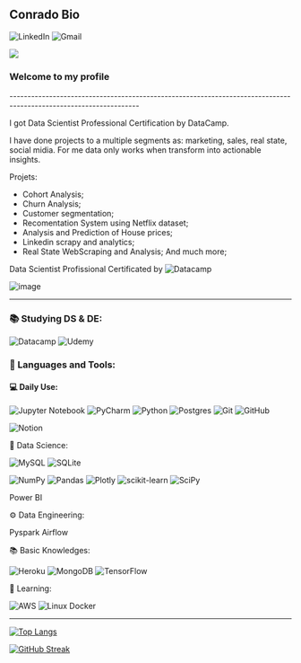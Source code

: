 Conrado Bio
--------------------------------------------------------------------------------------------------------------------
![LinkedIn](https://img.shields.io/badge/linkedin-%230077B5.svg?style=for-the-badge&logo=linkedin&logoColor=white)
![Gmail](https://img.shields.io/badge/Gmail-D14836?style=for-the-badge&logo=gmail&logoColor=white)

![](https://komarev.com/ghpvc/?username=conradobio)

<h3 align="left"> Welcome to my profile</h3> 
------------------------------------------------------------------------------------------------------------------

I got Data Scientist Professional Certification by DataCamp.

I have done projects to a multiple segments as: marketing, sales, real state, social midia.
For me data only works when transform into actionable insights.

Projets:
- Cohort Analysis;
- Churn Analysis;
- Customer segmentation; 
- Recomentation System using Netflix dataset;
- Analysis and Prediction of House prices;
- Linkedin scrapy and analytics;
- Real State WebScraping and Analysis;
And much more;

Data Scientist Profissional Certificated by ![Datacamp](https://img.shields.io/badge/Datacamp-05192D?style=for-the-badge&logo=datacamp&logoColor=03E860)

![image](https://user-images.githubusercontent.com/72289622/143606482-52ac833d-cd78-4c97-936a-d7246c729b94.png)

------------------------------------------------------------------------------------------------------------------
<h3 align="left"> 📚 Studying DS & DE:</h3> 

![Datacamp](https://img.shields.io/badge/Datacamp-05192D?style=for-the-badge&logo=datacamp&logoColor=03E860)
![Udemy](https://img.shields.io/badge/Udemy-A435F0?style=for-the-badge&logo=Udemy&logoColor=white)

<h3 align="left"> 🚀 Languages and Tools:</h3> 
<h4 align="left"> 💻 Daily Use:</h4> 

![Jupyter Notebook](https://img.shields.io/badge/jupyter-%23FA0F00.svg?style=for-the-badge&logo=jupyter&logoColor=white)
![PyCharm](https://img.shields.io/badge/pycharm-143?style=for-the-badge&logo=pycharm&logoColor=black&color=black&labelColor=green)
![Python](https://img.shields.io/badge/python-3670A0?style=for-the-badge&logo=python&logoColor=ffdd54)
![Postgres](https://img.shields.io/badge/postgres-%23316192.svg?style=for-the-badge&logo=postgresql&logoColor=white)
![Git](https://img.shields.io/badge/git-%23F05033.svg?style=for-the-badge&logo=git&logoColor=white)
![GitHub](https://img.shields.io/badge/github-%23121011.svg?style=for-the-badge&logo=github&logoColor=white)

![Notion](https://img.shields.io/badge/Notion-%23000000.svg?style=for-the-badge&logo=notion&logoColor=white)


🎲 Data Science:

![MySQL](https://img.shields.io/badge/mysql-%2300f.svg?style=for-the-badge&logo=mysql&logoColor=white)
![SQLite](https://img.shields.io/badge/sqlite-%2307405e.svg?style=for-the-badge&logo=sqlite&logoColor=white)

![NumPy](https://img.shields.io/badge/numpy-%23013243.svg?style=for-the-badge&logo=numpy&logoColor=white)
![Pandas](https://img.shields.io/badge/pandas-%23150458.svg?style=for-the-badge&logo=pandas&logoColor=white)
![Plotly](https://img.shields.io/badge/Plotly-%233F4F75.svg?style=for-the-badge&logo=plotly&logoColor=white)
![scikit-learn](https://img.shields.io/badge/scikit--learn-%23F7931E.svg?style=for-the-badge&logo=scikit-learn&logoColor=white)
![SciPy](https://img.shields.io/badge/SciPy-%230C55A5.svg?style=for-the-badge&logo=scipy&logoColor=%white)

Power BI



⚙️ Data Engineering:

Pyspark Airflow


📚 Basic Knowledges:

![Heroku](https://img.shields.io/badge/heroku-%23430098.svg?style=for-the-badge&logo=heroku&logoColor=white)
![MongoDB](https://img.shields.io/badge/MongoDB-%234ea94b.svg?style=for-the-badge&logo=mongodb&logoColor=white)
![TensorFlow](https://img.shields.io/badge/TensorFlow-%23FF6F00.svg?style=for-the-badge&logo=TensorFlow&logoColor=white)


🌱 Learning:

![AWS](https://img.shields.io/badge/AWS-%23FF9900.svg?style=for-the-badge&logo=amazon-aws&logoColor=white)
![Linux](https://img.shields.io/badge/Linux-FCC624?style=for-the-badge&logo=linux&logoColor=black)
Docker



---------------------------------------------------------------
[![Top Langs](https://github-readme-stats.vercel.app/api/top-langs/?username=conradobio&layout=compact)](https://github.com/anuraghazra/github-readme-stats)



[![GitHub Streak](https://github-readme-streak-stats.herokuapp.com/?user=conradobio)](https://git.io/streak-stats)


